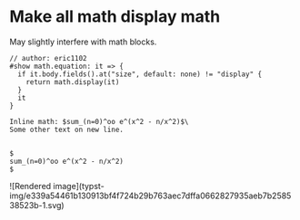 #  Make all math display math

May slightly interfere with math blocks.

    
    
    // author: eric1102
    #show math.equation: it => {
      if it.body.fields().at("size", default: none) != "display" {
        return math.display(it)
      }
      it
    }
    
    Inline math: $sum_(n=0)^oo e^(x^2 - n/x^2)$\
    Some other text on new line.
    
    
    $
    sum_(n=0)^oo e^(x^2 - n/x^2)
    $

![Rendered image](typst-
img/e339a54461b130913bf4f724b29b763aec7dffa0662827935aeb7b258538523b-1.svg)

